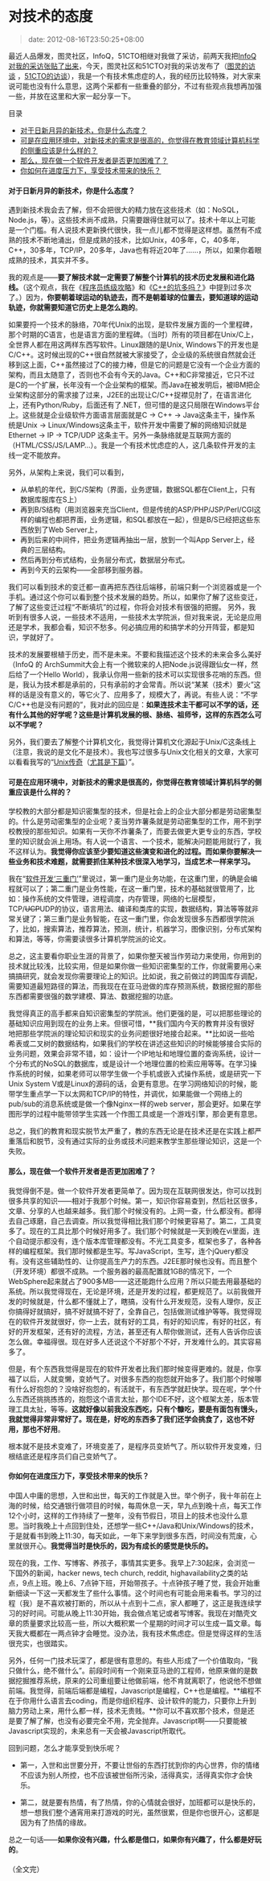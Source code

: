 # 对技术的态度
>date: 2012-08-16T23:50:25+08:00


最近人品爆发，图灵社区，InfoQ，51CTO相继对我做了采访，前两天我把[InfoQ对我的采访张贴了出来](/2012/InfoQ%E7%9A%84ArchSummit%E5%A4%A7%E4%BC%9A%E5%AF%B9%E6%88%91%E7%9A%84%E9%87%87%E8%AE%BF.md "InfoQ的ArchSummit大会对我的采访")，今天，图灵社区和51CTO对我的采访发布了（[图灵的访谈](http://www.ituring.com.cn/article/9174 "图灵访谈之三十二：我的精神家园——陈皓（@左耳朵耗子）专访") ，[51CTO的访谈](http://developer.51cto.com/art/201208/353256.htm "专访陈皓：有关带队、沟通、成长与变化")），我是一个有技术焦虑症的人，我的经历比较特殊，对大家来说可能也没有什么意思，这两个采都有一些重叠的部分，不过有些观点我想再加强一些，并放在这里和大家一起分享一下。




目录



* [对于日新月异的新技术，你是什么态度？](#%E5%AF%B9%E4%BA%8E%E6%97%A5%E6%96%B0%E6%9C%88%E5%BC%82%E7%9A%84%E6%96%B0%E6%8A%80%E6%9C%AF%EF%BC%8C%E4%BD%A0%E6%98%AF%E4%BB%80%E4%B9%88%E6%80%81%E5%BA%A6%EF%BC%9F "对于日新月异的新技术，你是什么态度？")
* [可是在应用环境中，对新技术的需求是很高的，你觉得在教育领域计算机科学的侧重应该是什么样的？](#%E5%8F%AF%E6%98%AF%E5%9C%A8%E5%BA%94%E7%94%A8%E7%8E%AF%E5%A2%83%E4%B8%AD%EF%BC%8C%E5%AF%B9%E6%96%B0%E6%8A%80%E6%9C%AF%E7%9A%84%E9%9C%80%E6%B1%82%E6%98%AF%E5%BE%88%E9%AB%98%E7%9A%84%EF%BC%8C%E4%BD%A0%E8%A7%89%E5%BE%97%E5%9C%A8%E6%95%99%E8%82%B2%E9%A2%86%E5%9F%9F%E8%AE%A1%E7%AE%97%E6%9C%BA%E7%A7%91%E5%AD%A6%E7%9A%84%E4%BE%A7%E9%87%8D%E5%BA%94%E8%AF%A5%E6%98%AF%E4%BB%80%E4%B9%88%E6%A0%B7%E7%9A%84%EF%BC%9F "可是在应用环境中，对新技术的需求是很高的，你觉得在教育领域计算机科学的侧重应该是什么样的？")
* [那么，现在做一个软件开发者是否更加困难了？](#%E9%82%A3%E4%B9%88%EF%BC%8C%E7%8E%B0%E5%9C%A8%E5%81%9A%E4%B8%80%E4%B8%AA%E8%BD%AF%E4%BB%B6%E5%BC%80%E5%8F%91%E8%80%85%E6%98%AF%E5%90%A6%E6%9B%B4%E5%8A%A0%E5%9B%B0%E9%9A%BE%E4%BA%86%EF%BC%9F "那么，现在做一个软件开发者是否更加困难了？")
* [你如何在进度压力下，享受技术带来的快乐？](#%E4%BD%A0%E5%A6%82%E4%BD%95%E5%9C%A8%E8%BF%9B%E5%BA%A6%E5%8E%8B%E5%8A%9B%E4%B8%8B%EF%BC%8C%E4%BA%AB%E5%8F%97%E6%8A%80%E6%9C%AF%E5%B8%A6%E6%9D%A5%E7%9A%84%E5%BF%AB%E4%B9%90%EF%BC%9F "你如何在进度压力下，享受技术带来的快乐？")

#### 对于日新月异的新技术，你是什么态度？


遇到新技术我会去了解，但不会把很大的精力放在这些技术（如：NoSQL，Node.js，等）。这些技术尚不成熟，只需要跟得住就可以了。技术十年以上可能是一个门槛。有人说技术更新换代很快，我一点儿都不觉得是这样想。虽然有不成熟的技术不断地涌出，但是成熟的技术，比如Unix，40多年，C，40多年，C++，30多年，TCP/IP，20多年，Java也有将近20年了……，所以，如果你着眼成熟的技术，其实并不多。


我的观点是——**要了解技术就一定需要了解整个计算机的技术历史发展和进化路线。**（这个观点，我在《[程序员练级攻略](/2011/%E7%A8%8B%E5%BA%8F%E5%91%98%E6%8A%80%E6%9C%AF%E7%BB%83%E7%BA%A7%E6%94%BB%E7%95%A5.md "程序员技术练级攻略")》和《[C++的坑多吗？](/2012/C%2B%2B%E7%9A%84%E5%9D%91%E7%9C%9F%E7%9A%84%E5%A4%9A%E5%90%97%EF%BC%9F.md "C++的坑真的多吗？")》中提到过多次了。）因为，**你要朝着球运动的轨迹去，而不是朝着球的位置去，要知道球的运动轨迹，你就需要知道它历史上是怎么跑的**。


如果要捋一个技术的脉络，70年代Unix的出现，是软件发展方面的一个里程碑，那个时期的C语言，也是语言方面的里程碑。（当时）所有的项目都在Unix/C上，全世界人都在用这两样东西写软件。Linux跟随的是Unix, Windows下的开发也是 C/C++。这时候出现的C++很自然就被大家接受了，企业级的系统很自然就会迁移到这上面，C++虽然接过了C的接力棒，但是它的问题是它没有一个企业方面的架构，而且太随意了，否则也不会有今天的Java。C++和C非常接近，它只不过是C的一个扩展，长年没有一个企业架构的框架。而Java在被发明后，被IBM把企业架构这部分的需求接了过来，J2EE的出现让C/C++捉襟见肘了，在语言进化上，还有Python/Ruby，后面还有了.NET，但可惜的是这只局限在Windows平台上。这些就是企业级软件方面语言层面就是C -> C++ -> Java这条主干，操作系统是Unix -> Linux/Windows这条主干，软件开发中需要了解的网络知识就是Ethernet -> IP -> TCP/UDP 这条主干。另外一条脉络就是互联网方面的（HTML/CSS/JS/LAMP…）。我是一个有技术忧虑症的人，这几条软件开发的主线一定不能放弃。


另外，从架构上来说，我们可以看到，



* 从单机的年代，到C/S架构（界面，业务逻辑，数据SQL都在Client上，只有数据库服库在S上）
* 再到B/S结构（用浏览器来充当Client，但是传统的ASP/PHP/JSP/Perl/CGI这样的编程也都把界面，业务逻辑，和SQL都放在一起），但是B/S已经把这些东西放到了Web Server上，
* 再到后来的中间件，把业务逻辑再抽出一层，放到一个叫App Server上，经典的三层结构。
* 然后再到分布式结构，业务层分布式，数据层分布式。
* 再到今天的云架构——全部移到服务器。


我们可以看到技术的变迁都一直再把东西往后端移，前端只剩一个浏览器或是一个手机。通过这个你可以看到整个技术发展的趋势。所以，如果你了解了这些变迁，了解了这些变迁过程“不断填坑”的过程，你将会对技术有很强的把握。
另外，我听到有很多人说，一些技术不适用，一些技术太学院派，但对我来说，无论是应用还是学术，我都会看，知识不愁多。何必搞应用的和搞学术的分开阵营，都是知识，学就好了。


技术的发展要根植于历史，而不是未来。不要和我描述这个技术的未来会多么美好（InfoQ 的 ArchSummit大会上有一个微软来的人把Node.js说得跟仙女一样，然后给了一个Hello World），我承认你用一些新的技术可以实现很多花哨的东西。但是，我认为技术都是承前的，只有承前的才会常青。所以说“某某（技术）要火”这样的话是没有意义的，等它火了、应用多了，规模大了，再说。有些人说：“不学C/C++也是没有问题的”，我对此的回应是：**如果连技术主干都可以不学的话，还有什么其他的好学呢？这些是计算机发展的根、脉络、祖师爷，这样的东西怎么可以不学呢？**


另外，我们要去了解整个计算机文化，我觉得计算机文化源起于Unix/C这条线上（注意，我说的是文化不是技术）。我也写过很多与Unix文化相关的文章，大家可以看看我写的“[Unix传奇](/2010/Unix%E4%BC%A0%E5%A5%87%28%E4%B8%8A%E7%AF%87%29.md "Unix传奇(上篇)")（[尤其是下篇](/2010/Unix%E4%BC%A0%E5%A5%87%28%E4%B8%8B%E7%AF%87%29.md "Unix传奇(下篇)")）”。


#### 可是在应用环境中，对新技术的需求是很高的，你觉得在教育领域计算机科学的侧重应该是什么样的？


学校教的大部分都是知识密集型的技术，但是社会上的企业大部分都是劳动密集型的。什么是劳动密集型的企业呢？麦当劳炸薯条就是劳动密集型的工作，用不到学校教授的那些知识。如果有一天你不炸薯条了，而要去做更大更专业的东西，学校里的知识就会派上用场。有人说一个语言、一个技术，能解决问题能用就行了，我不这样认为。**我觉得你应该至少要知道这些演变和进化的过程。而如果你要解决一些业务和技术难题，就需要抓住某种技术很深入地学习，当成艺术一样来学习。**


我在“[软件开发‘三重门’](/2012/%E8%BD%AF%E4%BB%B6%E5%BC%80%E5%8F%91%E7%9A%84%E2%80%9C%E4%B8%89%E9%87%8D%E9%97%A8%E2%80%9D.md "软件开发的“三重门”")”里说过，第一重门是业务功能，在这重门里，的确是会编程就可以了；第二重门是业务性能，在这一重门里，技术的基础就很管用了，比如：操作系统的文件管理，进程调度，内存管理，网络的七层模型，TCP/~~UCP~~UDP的协议，语言用法、编译和类库的实现，数据结构，算法等等就非常关键了；第三重门是业务智能，在这一重门里，你会发现很多东西都很学院派了，比如，搜索算法，推荐算法，预测，统计，机器学习，图像识别，分布式架构和算法，等等，你需要读很多计算机学院派的论文。


总之，这主要看你职业生涯的背景了，如果你整天被当作劳动力来使用，你用到的技术就比较浅，比较实用，但是如果你做一些知识密集型的工作，你就需要用心来搞搞研究，就会发现你需要理论上的知识。比如说，我之前做过的跨国库存调配，需要知道最短路径的算法，而我现在在亚马逊做的库存预测系统，数据挖掘的那些东西都需要很强的数学建模、算法、数据挖掘的功底。


我觉得真正的高手都来自知识密集型的学院派。他们更强的是，可以把那些理论的基础知识应用到现在的业务上来。但很可惜，**我们国内今天的教育并没有很好地把那些学院派的理论知识和现实的业务问题很好地接合起来。**比如说一些哈希表或二叉树的数据结构，如果我们的学校在讲述这些知识的时候能够接合实际的业务问题，效果会非常不错，如：设计一个IP地址和地理位置的查询系统，设计一个分布式的NoSQL的数据库，或是设计一个地理位置的检索应用等等。在学习操作系统的时候，如果老师可以带学生做一个手机或嵌入式操作系统，或是研究一下Unix System V或是Linux的源码的话，会更有意思。在学习网络知识的时候，能带学生重点学一下以太网和TCP/IP的特性，并调优，如果能做一个网络上的pub/sub的消息系统或是做一个像Nginx一样的web server，那会更好。如果在学图形学的过程中能带领学生实践一个作图工具或是一个游戏引擎，那会更有意思。


总之，我们的教育和现实脱节太严重了，教的东西无论是在技术还是在实践上都严重落后和脱节，没有通过实际的业务或技术问题来教学生那些理论知识，这是一个失败。


#### **那么，现在做一个软件开发者是否更加困难了？**


我觉得倒不是。做一个软件开发者更简单了。因为现在互联网很发达，你可以找到很多共享的知识——相对于我那个时候。第一，知识你容易查到，然后社区很多，文章、分享的人也越来越多。我们那个时候没有的。上网一查，什么都没有。都得去自己琢磨，自己去调查。所以我觉得相比我们那个时候更容易了。第二，工具变多了。现在的工具比那个时候好用多了。我们那个时候就是一天到晚在vi里面，连个自动提示都没有，连个版本库管理都没有。不光工具变多，框架也多了，各种各样的编程框架。我们那时候都是生写。写JavaScript，生写，连个jQuery都没有。没有这些辅助性的、让你提高生产力的东西。J2EE那时候也没有。而且整个（开发环境）都很不成熟。一个服务器的最高配置就1GB的情况下，一个WebSphere起来就占了900多MB——这还能跑什么应用？所以只能去用最基础的系统。所以我觉得现在，无论是环境，还是开发的过程，都更规范了。以前我做开发的时候就是，什么都不懂就上了，瞎搞，没有什么开发规范，没有人理你，反正你搞得好就搞好，搞不好就搞不好了，全靠自己，包括做测试维护等等。我觉得现在的软件开发就很好，你一上去，就有好的工具，有好的知识库，有好的社区，有好的开发框架，还有好的流程，方法，甚至还有人帮你做测试，还有人告诉你应该怎么做。幸福得很。现在好多人还说这个不好那个不好，开发难什么的。其实容易多了。


但是，有个东西我觉得是现在的软件开发者比我们那时候变得更难的。就是，你享福了以后，人就变懒，变娇气了。对很多东西的抱怨就开始多了。我们那个时候哪有什么好抱怨的？没啥好抱怨的，有活就干，有东西学就赶快学。现在呢，学个什么东西还挑挑拣拣的，抱怨这个语言太扯，那个IDE不好，这个框架太差，版本管理工具太扯，等等。**这就好像以前我没东西吃，只有个糠吃，要是有面包有馒头，我就觉得非常非常好了。现在是，好吃的东西多了我们还学会挑食了，这也不好用，那也不好用**。


根本就不是技术变难了，环境变差了，是程序员变娇气了。所以软件开发变难，归根结底还是程序员们自己变娇气了。


#### 你如何在进度压力下，享受技术带来的快乐？


中国人中庸的思想，入世和出世，每天的工作就是入世。举个例子，我十年前在上海的时候，给交通银行做项目的时候，每周休息一天，早九点到晚十点，每天工作12个小时，这样的工作持续了一整年，没有节假日，项目上的技术也没什么意思。当时我晚上十点回到住处，还想学一些C++/Java和Unix/Windows的技术，于是就看书到晚上11:30，每天如此，一年下来学到很多东西，时间没有荒废，心里就很开心。**我觉得当时是快乐的，因为有成长的感觉是快乐的。**


现在的我，工作、写博客、养孩子，事情其实更多。我早上7:30起床，会浏览一下国外的新闻，hacker news, tech church, reddit, highavailability之类的站点，9点上班。晚上6、7点钟下班，开始带孩子。十点钟孩子睡了觉，我会开始重新细读一下这一天都发生了些什么事情。这个时间也有可能会用来看书。学习的过程（我）是不喜欢被打断的，所以从十点到十二点，家人都睡了，这正是我连续学习的好时间。可能从晚上11:30开始，我会做点笔记或者写博客。我现在对酷壳文章的质量要求比较高一些，所以大概积累一个星期的时间才可以生成一篇文章。每天我大概都在一两点钟才会睡觉。没办法，我有技术焦虑症。但是觉得这样的生活很充实，也很踏实。


另外，任何一门技术玩深了，都是很有意思的。有些人形成了一个价值取向，“我只做什么，绝不做什么”。前段时间有一个刚来亚马逊的工程师，他原来做的是数据挖掘推荐系统，原来的公司重组要让他做前端，他不肯就离职了，他说他不想做前端。我觉得，前端后端都是编程，Javascript是编程，C++也是编程。**编程不在于你用什么语言去coding，而是你组织程序、设计软件的能力，只要你上升到脑力劳动上来，用什么都一样，技术无贵贱。**你可以不喜欢那个技术，但是还是要了解了解，也没有必要完全不用，完全抛弃。Javascript啊——只要能被Javascript实现的，未来总有一天会被Javascript所取代。


回到问题，怎么才能享受到快乐呢？


* 第一，入世和出世要分开，不要让世俗的东西打扰到你的内心世界，你的情绪不应该为别人所控，也不应该被世俗所污染，活得真实，活得真实你才会快乐。


* 第二，就是要有热情，有了热情，你的心情就会很好，加班都可以是快乐的，想一想我们整个通宵用来打游戏的时光，虽然很累，但是你也很开心，这都是因为有了热情的缘故。


总之一句话——**如果你没有兴趣，什么都是借口，如果你有兴趣了，什么都是好玩的**。


#### 


（全文完）


